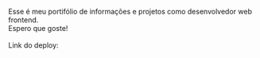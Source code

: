 Esse é meu portifólio de informações e projetos como desenvolvedor web frontend.
<br/>
Espero que goste! <br/>
<br/>
Link do deploy:
